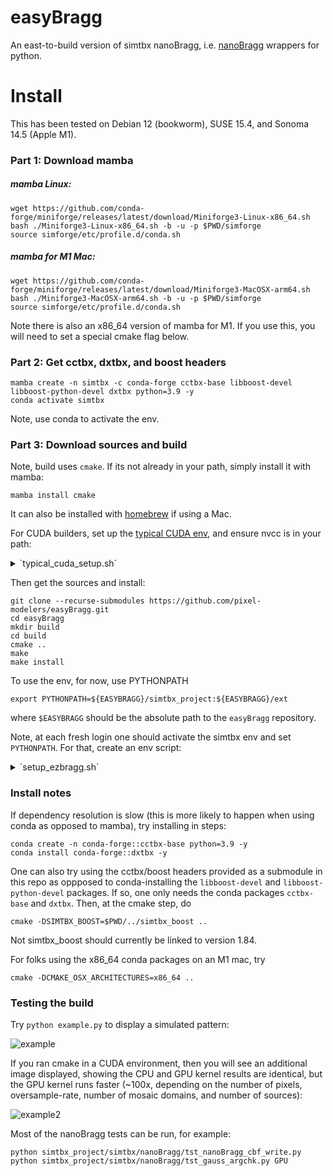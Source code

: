 # easyBragg
An east-to-build version of simtbx nanoBragg, i.e. [nanoBragg](https://bl831.als.lbl.gov/~jamesh/nanoBragg/) wrappers for python.

# Install

This has been tested on Debian 12 (bookworm), SUSE 15.4, and Sonoma 14.5 (Apple M1).

### Part 1: Download mamba

##### mamba Linux:

```
wget https://github.com/conda-forge/miniforge/releases/latest/download/Miniforge3-Linux-x86_64.sh
bash ./Miniforge3-Linux-x86_64.sh -b -u -p $PWD/simforge
source simforge/etc/profile.d/conda.sh 
```

##### mamba for M1 Mac:

```
wget https://github.com/conda-forge/miniforge/releases/latest/download/Miniforge3-MacOSX-arm64.sh
bash ./Miniforge3-MacOSX-arm64.sh -b -u -p $PWD/simforge
source simforge/etc/profile.d/conda.sh 
```

Note there is also an x86_64 version of mamba for M1. If you use this, you will need to set a special cmake flag below. 

### Part 2: Get cctbx, dxtbx, and boost headers

```
mamba create -n simtbx -c conda-forge cctbx-base libboost-devel libboost-python-devel dxtbx python=3.9 -y
conda activate simtbx
```

Note, use conda to activate the env.

### Part 3: Download sources and build

Note, build uses `cmake`. If its not already in your path, simply install it with mamba: 

```
mamba install cmake
```

It can also be installed with [homebrew](https://formulae.brew.sh/formula/cmake) if using a Mac. 

For CUDA builders, set up the [typical CUDA env](https://docs.nvidia.com/cuda/cuda-installation-guide-linux/index.html#environment-setup), and ensure nvcc is in your path:

<details>
  <summary>`typical_cuda_setup.sh`</summary>

```
export CUDA_HOME=/usr/local/cuda/
export CUDA_PATH=$CUDA_HOME
export PATH=$PATH:${CUDA_HOME}/bin
export LD_LIBRARY_PATH=${CUDA_HOME}/lib64
```
</details>

Then get the sources and install:

```
git clone --recurse-submodules https://github.com/pixel-modelers/easyBragg.git
cd easyBragg
mkdir build
cd build
cmake ..
make
make install
```

To use the env, for now, use PYTHONPATH

```
export PYTHONPATH=${EASYBRAGG}/simtbx_project:${EASYBRAGG}/ext
```

where `$EASYBRAGG` should be the absolute path to the `easyBragg` repository.

Note, at each fresh login one should activate the simtbx env and set `PYTHONPATH`. For that, create an env script:

<details>
  <summary>`setup_ezbragg.sh`</summary>

```
SIMFORGE=/path/to/simforge
EASYBRAGG=/path/to/easyBragg
source $SIMFORGE/etc/profile.d/conda.sh
conda activate simtbx
export PYTHONPATH=${EASYBRAGG}/simtbx_project:${EASYBRAGG}/ext
```

Hence, at login run `source /path/to/setup_ezbragg.sh`.

</details>

### Install notes

If dependency resolution is slow (this is more likely to happen when using conda as opposed to mamba), try installing in steps:

```
conda create -n conda-forge::cctbx-base python=3.9 -y
conda install conda-forge::dxtbx -y
```

One can also try using the cctbx/boost headers provided as a submodule in this repo as oppposed to conda-installing the `libboost-devel` and `libboost-python-devel` packages. If so, one only needs the conda packages `cctbx-base` and `dxtbx`. Then, at the cmake step, do 

```
cmake -DSIMTBX_BOOST=$PWD/../simtbx_boost ..
```

Not simtbx_boost should currently be linked to version 1.84.

For folks using the x86_64 conda packages on an M1 mac, try

```
cmake -DCMAKE_OSX_ARCHITECTURES=x86_64 ..
```

### Testing the build


Try ```python example.py``` to display a simulated pattern:

![example](https://smb.slac.stanford.edu/~dermen/noise_img.png)

If you ran cmake in a CUDA environment, then you will see an additional image displayed, showing the CPU and GPU kernel results are identical, but the GPU kernel runs faster (~100x, depending on the number of pixels, oversample-rate, number of mosaic domains, and number of sources):

![example2](https://smb.slac.stanford.edu/~dermen/cpu_vs_gpu.png)

Most of the nanoBragg tests can be run, for example:

```
python simtbx_project/simtbx/nanoBragg/tst_nanoBragg_cbf_write.py
python simtbx_project/simtbx/nanoBragg/tst_gauss_argchk.py GPU
```

